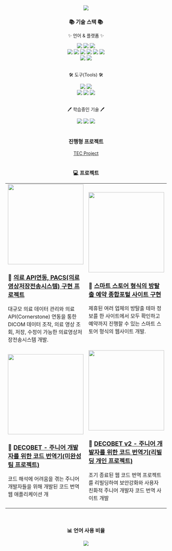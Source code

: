 
<div align="center">
  	<img src="https://capsule-render.vercel.app/api?section=header&type=rounded&color=auto&height=200&text=kwanghunk%20github&animation=twinkling">
</div>
<div align="center">
  	<h3>📚 기술 스택 📚</h3>
 	<p>✨ 언어 & 플랫폼 ✨</p>
</div>
<div align="center">
	<img src="https://img.shields.io/badge/Java-007396?style=flat&logo=openjdk&logoColor=white" />
	<img src="https://img.shields.io/badge/spring boot-6DB33F?style=flat&logo=springboot&logoColor=white" />
	<img src="https://img.shields.io/badge/node.js-339933?style=flat&logo=node.js&logoColor=white" />
 	<br>
	<img src="https://img.shields.io/badge/React-20232A?style=flat&logo=react&logoColor=61DAFB" />
	<img src="https://img.shields.io/badge/HTML5-E34F26?style=flat&logo=HTML5&logoColor=white" />
	<img src="https://img.shields.io/badge/CSS3-1572B6?style=flat&logo=CSS3&logoColor=white" />
	<img src="https://img.shields.io/badge/JavaScript-F7DF1E?style=flat&logo=JavaScript&logoColor=white" />
	<img src="https://img.shields.io/badge/jQuery-0769AD?style=flat&logo=jQuery&logoColor=white" />
	<img src="https://img.shields.io/badge/Bootstrap-7952B3?style=flat&logo=Bootstrap&logoColor=white" />
  	<br>
	<img src="https://img.shields.io/badge/Oracle%20SQL-F80000?style=flat&logo=Oracle&logoColor=white" />
	<img src="https://img.shields.io/badge/MySQL-4479A1?style=flat&logo=MySQL&logoColor=white" />
	<br>
</div>
<br>
<div align="center">
  	<p>🛠 도구(Tools) 🛠</p>
</div>
<div align="center">
  	<img src="https://img.shields.io/badge/Eclipse%20IDE-2C2255?style=flat&logo=EclipseIDE&logoColor=white" />
	<img src="https://img.shields.io/badge/Visual%20Studio%20Code-007ACC?style=flat&logo=VisualStudioCode&logoColor=white" />
 	<br>
	<img src="https://img.shields.io/badge/Tomcat-F8DC75?style=flat&logo=ApacheTomcat&logoColor=white" />
	<img src="https://img.shields.io/badge/AWS-232F3E?style=flat&logo=AmazonAWS&logoColor=white" />
	<img src="https://img.shields.io/badge/GitHub-181717?style=flat&logo=GitHub&logoColor=white" />
</div>
<br>
<div align="center">
	<p>🖊️ 학습중인 기술 🖊️</p>
</div>
<div align="center">
	<img src="https://img.shields.io/badge/Python-3776AB?style=flat&logo=python&logoColor=white" />
	<img src="https://img.shields.io/badge/TypeScript-007ACC?style=flat&logo=typescript&logoColor=white" />
	<img src="https://img.shields.io/badge/Next.js-000?logo=nextdotjs&logoColor=fff&style=flat" />
</div>
<br>
<div align="center">
	<h3>진행형 프로젝트</h3>
	<a href="https://github.com/kwanghunk/Third-WEB-Project">TEC Project</a>
</div>
<br>
<div align="center">
	<h3>💻 프로젝트</h3>
</div>
<div align="center">
	<table>
  		<tr>
    			<td width="30%">
     				<a href="https://github.com/kwanghunk/PACS-WEB-Project"> <img src="https://github.com/user-attachments/assets/4f31afba-d3a5-4964-b88d-6e9cf5cedca2" width=100% height=250px></a>
      				<h3>📸 <a href="https://github.com/kwanghunk/PACS-WEB-Project">의료 API연동, PACS(의료영상저장전송시스템) 구현 프로젝트</a></h3>
      				<p>대규모 의료 데이터 관리와 의료 API(Cornerstone) 연동을 통한 DICOM 데이터 조작, 의료 영상 조회, 저장, 수정이 가능한 의료영상저장전송시스템 개발.</p>
    			</td>
   			<td width="30%">
     				<a href="https://github.com/kwanghunk/ECR-WEB-Project"> <img src="https://github.com/user-attachments/assets/06a4c399-3a5b-4a43-a844-5b9949aecb0b" width=100% height=250px></a>
      				<h3>🧩 <a href="https://github.com/kwanghunk/ECR-WEB-Project">스마트 스토어 형식의 방탈출 예약 종합포털 사이트 구현</a></h3>
      				<p> 제휴된 여러 업체의 방탈출 테마 정보를 한 사이트에서 모두 확인하고 예약까지 진행할 수 있는 스마트 스토어 형식의 웹사이트 개발.</p>
    			</td>
  		</tr>
		  		<tr>
    			<td width="30%">
     				<a href="https://github.com/kwanghunk/Third-WEB-Project"> <img src="https://github.com/user-attachments/assets/3db99bf6-eeab-4384-8d38-1f2069010ac1" width=100% height=250px></a>
      				<h3>📸 <a href="https://github.com/kwanghunk/Third-WEB-Project">DECOBET - 주니어 개발자를 위한 코드 번역기(미완성 팀 프로젝트)</a></h3>
      				<p>코드 해석에 어려움을 겪는 주니어 개발자들을 위해 개발된 코드 번역 웹 애플리케이션 개 </p>
    			</td>
   			<td width="30%">
     				<a href="https://github.com/kwanghunk/TEC-WEB-Project"> <img src="https://github.com/user-attachments/assets/a2344a21-4df5-46f8-8ac2-baf0410db497" width=100% height=250px></a>
      				<h3>🧩 <a href="https://github.com/kwanghunk/TEC-WEB-Project">DECOBET v2 - 주니어 개발자를 위한 코드 번역기(리빌딩 개인 프로젝트)</a></h3>
      				<p>조기 종료된 웹 코드 번역 프로젝트를 리빌딩하여 보안강화와 사용자 친화적 주니어 개발자 코드 번역 사이트 개발</p>
    			</td>
  		</tr>
	</table>
</div>
<br>
<div align="center">
	<h3>📊 언어 사용 비율</h3>
	<img src="https://github-readme-stats.vercel.app/api/top-langs/?username=kwanghunk" />
</div>
